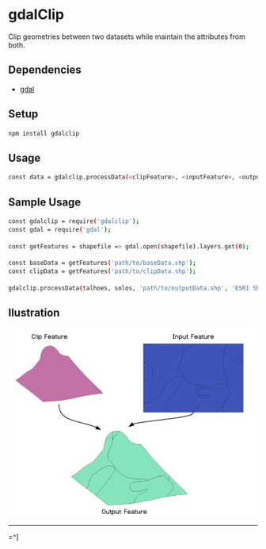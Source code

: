 # gdalClip

Clip geometries between two datasets while maintain the attributes from both.

## Dependencies

* [gdal](https://www.npmjs.com/package/gdal)

## Setup

```bash
npm install gdalclip
```

## Usage

```bash
const data = gdalclip.processData(<clipFeature>, <inputFeature>, <outputName>, <outputFormat>);
```

## Sample Usage

```bash
const gdalclip = require('gdalclip');
const gdal = require('gdal');

const getFeatures = shapefile => gdal.open(shapefile).layers.get(0);

const baseData = getFeatures('path/to/baseData.shp');
const clipData = getFeatures('path/to/clipData.shp');

gdalclip.processData(talhoes, solos, 'path/to/outputData.shp', 'ESRI Shapefile');
```

## Ilustration

![](static/illustration.png)

---

=^]
